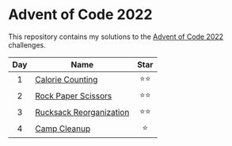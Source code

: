# Advent of Code 2022

This repository contains my solutions to the [Advent of Code 2022](https://adventofcode.com/2022) challenges.

| Day | Name                                                                          | Star |
| :-: | ----------------------------------------------------------------------------- | :--: |
|  1  | [Calorie Counting](./Day%201%20-%20Calorie%20Counting/day_1.py)               | ⭐⭐ |
|  2  | [Rock Paper Scissors](./Day%202%20-%20Rock%20Paper%20Scissors/day_2.py)       | ⭐⭐ |
|  3  | [Rucksack Reorganization](./Day%203%20-%20Rucksack%20Reorganization/day_3.py) | ⭐⭐ |
|  4  | [Camp Cleanup](./Day%204%20-%20Camp%20Cleanup/day_4.py)                       |  ⭐  |
